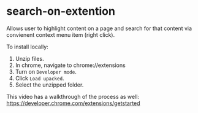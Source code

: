 # search-on-extention
Allows user to highlight content on a page and search for that content via convienent context menu item (right click).

To install locally:
1. Unzip files.
2. In chrome, navigate to chrome://extensions
3. Turn on `Developer mode`.
4. Click `Load upacked`.
5. Select the unzipped folder.


This video has a walkthrough of the process as well: https://developer.chrome.com/extensions/getstarted
